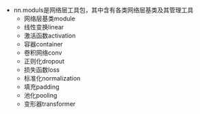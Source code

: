 
- nn.moduls是网络层工具包，其中含有各类网络层基类及其管理工具
	- 网络层基类module
	- 线性变换linear
	- 激活函数activation
	- 容器container
	- 卷积网络conv
	- 正则化dropout
	- 损失函数loss
	- 标准化normalization
	- 填充padding
	- 池化pooling
	- 变形器transformer